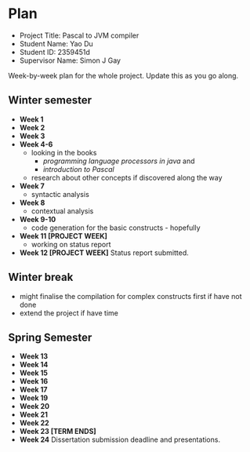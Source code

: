 # Plan

* Project Title: Pascal to JVM compiler
* Student Name: Yao Du
* Student ID: 2359451d
* Supervisor Name: Simon J Gay

Week-by-week plan for the whole project. Update this as you go along.

## Winter semester

* **Week 1**
* **Week 2**
* **Week 3**
* **Week 4-6**
  * looking in the books
    * *programming language processors in java* and 
    * *introduction to Pascal*
  * research about other concepts if discovered along the way
* **Week 7**
  * syntactic analysis
* **Week 8**
  * contextual analysis
* **Week 9-10**
  * code generation for the basic constructs - hopefully
* **Week 11 [PROJECT WEEK]**
  * working on status report
* **Week 12 [PROJECT WEEK]** Status report submitted.

## Winter break

* might finalise the compilation for complex constructs first if have not done
* extend the project if have time

## Spring Semester

* **Week 13**
* **Week 14**
* **Week 15**
* **Week 16**
* **Week 17**
* **Week 19**
* **Week 20**
* **Week 21**
* **Week 22**
* **Week 23 [TERM ENDS]**
* **Week 24** Dissertation submission deadline and presentations.

